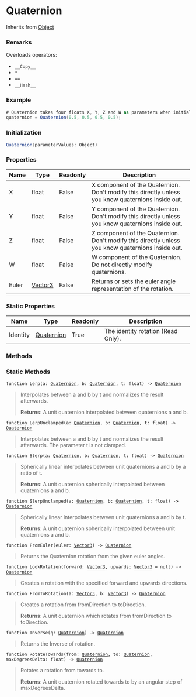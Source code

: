 # Quaternion
Inherits from [Object](../objects/Object.md)
### Remarks
Overloads operators: 
- `__Copy__`
- `*`
- `==`
- `__Hash__`
### Example
```csharp
# Quaternion takes four floats X, Y, Z and W as parameters when initializing. 
quaternion = Quaternion(0.5, 0.5, 0.5, 0.5);
```
### Initialization
```csharp
Quaternion(parameterValues: Object)
```

### Properties
|Name|Type|Readonly|Description|
|---|---|---|---|
|X|float|False|X component of the Quaternion. Don't modify this directly unless you know quaternions inside out.|
|Y|float|False|Y component of the Quaternion. Don't modify this directly unless you know quaternions inside out.|
|Z|float|False|Z component of the Quaternion. Don't modify this directly unless you know quaternions inside out.|
|W|float|False|W component of the Quaternion. Do not directly modify quaternions.|
|Euler|[Vector3](../objects/Vector3.md)|False|Returns or sets the euler angle representation of the rotation.|


### Static Properties
|Name|Type|Readonly|Description|
|---|---|---|---|
|Identity|[Quaternion](../objects/Quaternion.md)|True|The identity rotation (Read Only).|


### Methods

### Static Methods
<pre class="language-typescript"><code class="lang-typescript">function Lerp(a: <a data-footnote-ref href="#user-content-fn-25">Quaternion</a>, b: <a data-footnote-ref href="#user-content-fn-25">Quaternion</a>, t: float) -> <a data-footnote-ref href="#user-content-fn-25">Quaternion</a></code></pre>
> Interpolates between a and b by t and normalizes the result afterwards.
> 
> **Returns**: A unit quaternion interpolated between quaternions a and b.
<pre class="language-typescript"><code class="lang-typescript">function LerpUnclamped(a: <a data-footnote-ref href="#user-content-fn-25">Quaternion</a>, b: <a data-footnote-ref href="#user-content-fn-25">Quaternion</a>, t: float) -> <a data-footnote-ref href="#user-content-fn-25">Quaternion</a></code></pre>
> Interpolates between a and b by t and normalizes the result afterwards. The parameter t is not clamped.
> 
<pre class="language-typescript"><code class="lang-typescript">function Slerp(a: <a data-footnote-ref href="#user-content-fn-25">Quaternion</a>, b: <a data-footnote-ref href="#user-content-fn-25">Quaternion</a>, t: float) -> <a data-footnote-ref href="#user-content-fn-25">Quaternion</a></code></pre>
> Spherically linear interpolates between unit quaternions a and b by a ratio of t.
> 
> **Returns**: A unit quaternion spherically interpolated between quaternions a and b.
<pre class="language-typescript"><code class="lang-typescript">function SlerpUnclamped(a: <a data-footnote-ref href="#user-content-fn-25">Quaternion</a>, b: <a data-footnote-ref href="#user-content-fn-25">Quaternion</a>, t: float) -> <a data-footnote-ref href="#user-content-fn-25">Quaternion</a></code></pre>
> Spherically linear interpolates between unit quaternions a and b by t.
> 
> **Returns**: A unit quaternion spherically interpolated between unit quaternions a and b.
<pre class="language-typescript"><code class="lang-typescript">function FromEuler(euler: <a data-footnote-ref href="#user-content-fn-37">Vector3</a>) -> <a data-footnote-ref href="#user-content-fn-25">Quaternion</a></code></pre>
> Returns the Quaternion rotation from the given euler angles.
> 
<pre class="language-typescript"><code class="lang-typescript">function LookRotation(forward: <a data-footnote-ref href="#user-content-fn-37">Vector3</a>, upwards: <a data-footnote-ref href="#user-content-fn-37">Vector3</a> = null) -> <a data-footnote-ref href="#user-content-fn-25">Quaternion</a></code></pre>
> Creates a rotation with the specified forward and upwards directions.
> 
<pre class="language-typescript"><code class="lang-typescript">function FromToRotation(a: <a data-footnote-ref href="#user-content-fn-37">Vector3</a>, b: <a data-footnote-ref href="#user-content-fn-37">Vector3</a>) -> <a data-footnote-ref href="#user-content-fn-25">Quaternion</a></code></pre>
> Creates a rotation from fromDirection to toDirection.
> 
> **Returns**: A unit quaternion which rotates from fromDirection to toDirection.
<pre class="language-typescript"><code class="lang-typescript">function Inverse(q: <a data-footnote-ref href="#user-content-fn-25">Quaternion</a>) -> <a data-footnote-ref href="#user-content-fn-25">Quaternion</a></code></pre>
> Returns the Inverse of rotation.
> 
<pre class="language-typescript"><code class="lang-typescript">function RotateTowards(from: <a data-footnote-ref href="#user-content-fn-25">Quaternion</a>, to: <a data-footnote-ref href="#user-content-fn-25">Quaternion</a>, maxDegreesDelta: float) -> <a data-footnote-ref href="#user-content-fn-25">Quaternion</a></code></pre>
> Rotates a rotation from towards to.
> 
> **Returns**: A unit quaternion rotated towards to by an angular step of maxDegreesDelta.

[^0]: [Camera](../static/Camera.md)
[^1]: [Character](../objects/Character.md)
[^2]: [Collider](../objects/Collider.md)
[^3]: [Collision](../objects/Collision.md)
[^4]: [Color](../objects/Color.md)
[^5]: [Convert](../static/Convert.md)
[^6]: [Cutscene](../static/Cutscene.md)
[^7]: [Dict](../objects/Dict.md)
[^8]: [Game](../static/Game.md)
[^9]: [Human](../objects/Human.md)
[^10]: [Input](../static/Input.md)
[^11]: [Json](../static/Json.md)
[^12]: [LineCastHitResult](../objects/LineCastHitResult.md)
[^13]: [LineRenderer](../objects/LineRenderer.md)
[^14]: [List](../objects/List.md)
[^15]: [Locale](../objects/Locale.md)
[^16]: [Map](../static/Map.md)
[^17]: [MapObject](../objects/MapObject.md)
[^18]: [MapTargetable](../objects/MapTargetable.md)
[^19]: [Math](../static/Math.md)
[^20]: [Network](../static/Network.md)
[^21]: [NetworkView](../objects/NetworkView.md)
[^22]: [PersistentData](../static/PersistentData.md)
[^23]: [Physics](../static/Physics.md)
[^24]: [Player](../objects/Player.md)
[^25]: [Quaternion](../objects/Quaternion.md)
[^26]: [Random](../objects/Random.md)
[^27]: [Range](../objects/Range.md)
[^28]: [RoomData](../static/RoomData.md)
[^29]: [Set](../objects/Set.md)
[^30]: [Shifter](../objects/Shifter.md)
[^31]: [String](../static/String.md)
[^32]: [Time](../static/Time.md)
[^33]: [Titan](../objects/Titan.md)
[^34]: [Transform](../objects/Transform.md)
[^35]: [UI](../static/UI.md)
[^36]: [Vector2](../objects/Vector2.md)
[^37]: [Vector3](../objects/Vector3.md)
[^38]: [Object](../objects/Object.md)
[^39]: [Component](../objects/Component.md)
